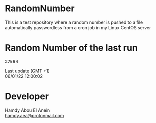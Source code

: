# RandomNumber    
This is a test repository where a random number is pushed to a file automatically passwordless from a cron job in my Linux CentOS server    
# Random Number of the last run   
27564
      
Last update (GMT +1)    
06/01/22 12:00:02
# Developer    
Hamdy Abou El Anein   
hamdy.aea@protonmail.com
